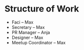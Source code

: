 # Structure of Work

* Faci – Max
* Secretary – Max
* PR Manager – Anja
* Designer – Max
* Meetup Coordinator – Max

